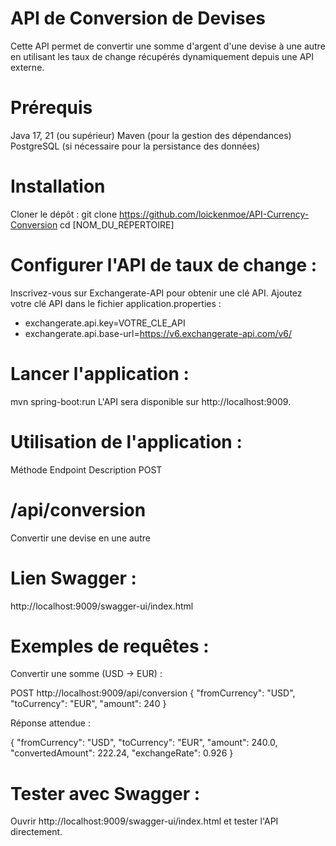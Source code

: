 # API de Conversion de Devises
Cette API permet de convertir une somme d'argent d'une devise à une autre en utilisant
les taux de change récupérés dynamiquement depuis une API externe.

# Prérequis
Java 17, 21 (ou supérieur)
Maven (pour la gestion des dépendances)
PostgreSQL (si nécessaire pour la persistance des données)

# Installation
Cloner le dépôt :
git clone https://github.com/loickenmoe/API-Currency-Conversion
cd [NOM_DU_RÉPERTOIRE]

# Configurer l'API de taux de change :
Inscrivez-vous sur Exchangerate-API pour obtenir une clé API.
Ajoutez votre clé API dans le fichier application.properties :
- exchangerate.api.key=VOTRE_CLE_API
- exchangerate.api.base-url=https://v6.exchangerate-api.com/v6/

# Lancer l'application :
mvn spring-boot:run
L'API sera disponible sur http://localhost:9009.

# Utilisation de l'application :
Méthode
Endpoint
Description
POST

# /api/conversion
Convertir une devise en une autre

# Lien Swagger :
http://localhost:9009/swagger-ui/index.html

# Exemples de requêtes :
Convertir une somme (USD -> EUR) :

POST http://localhost:9009/api/conversion
{
"fromCurrency": "USD",
"toCurrency": "EUR",
"amount": 240
}

Réponse attendue :

{
"fromCurrency": "USD",
"toCurrency": "EUR",
"amount": 240.0,
"convertedAmount": 222.24,
"exchangeRate": 0.926
}

# Tester avec Swagger :

Ouvrir http://localhost:9009/swagger-ui/index.html et tester l'API directement.


